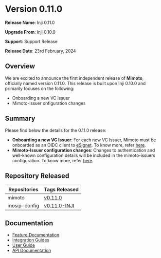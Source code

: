 # Version 0.11.0

**Release Name**: Inji 0.11.0

**Upgrade From**: Inji 0.10.0

**Support**: Support Release

**Release Date**: 23rd February, 2024

## Overview

We are excited to announce the first independent release of **Mimoto**, officially named version 0.11.0. This release is built upon Inji 0.10.0 and primarily focuses on the following:

* Onboarding a new VC Issuer
* Mimoto-Issuer onfiguration changes

## Summary

Please find below the details for the 0.11.0 release:

* **Onboarding a new VC Issuer**: For each new VC Issuer, Mimoto must be onboarded as an OIDC client to [eSignet](https://docs.esignet.io/). To know more, refer [here](../customization-overview/credential\_providers.md).
* **Mimoto-Issuer configuration changes**: Changes to authentication and well-known configuration details will be included in the mimoto-issuers configuration. To know more, refer [here](https://docs.mosip.io/inji/backend-services/mimoto#configuration).

## Repository Released

| **Repositories** | **Tags Released**                                                               |
| ---------------- | ------------------------------------------------------------------------------- |
| mimoto           | [v0.11.0](https://github.com/mosip/mimoto/releases/tag/v0.11.0)                 |
| mosip-config     | [v0.11.0-INJI](https://github.com/mosip/mosip-config/releases/tag/v0.11.0-INJI) |

## Documentation

* [Feature Documentation](../overview/features/)
* [Integration Guides](../integration-guide/)
* [User Guide](../end-user-guide.md)
* [API Documentation](https://github.com/mosip/mimoto/tree/release-0.10.0/docs/postman-collections)
